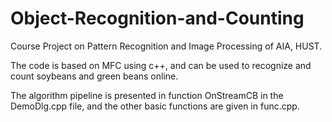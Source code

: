 # Object-Recognition-and-Counting
Course Project on Pattern Recognition and Image Processing of AIA, HUST.

The code is based on MFC using c++, and can be used to recognize and count soybeans and green beans online. 

The algorithm pipeline is presented in function OnStreamCB in the DemoDlg.cpp file, and the other basic functions are given in func.cpp.
